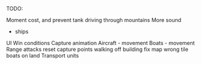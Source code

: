 TODO:

Moment cost, and prevent tank driving through mountains
More sound
 - ships

UI
Win conditions
Capture animation
Aircraft - movement
Boats - movement
Range attacks
reset capture points walking off building
fix map wrong tile
boats on land
Transport units